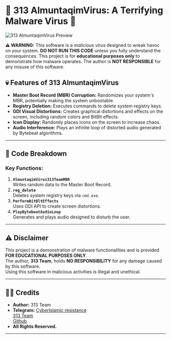# 🛑 313 AlmuntaqimVirus: A Terrifying Malware Virus 🛑  

![313 AlmuntaqimVirus Preview]()

**⚠ WARNING:** This software is a *malicious virus* designed to wreak havoc on your system. **DO NOT RUN THIS CODE** unless you fully understand the consequences. This project is for **educational purposes only** to demonstrate how malware operates. The author is **NOT RESPONSIBLE** for any misuse of this software.

## 💀 Features of 313 AlmuntaqimVirus  
- **Master Boot Record (MBR) Corruption:** Randomizes your system's MBR, potentially making the system unbootable.  
- **Registry Deletion:** Executes commands to delete system registry keys.  
- **GDI Visual Distortions:** Creates graphical distortions and effects on the screen, including random colors and BitBlt effects.  
- **Icon Display:** Randomly places icons on the screen to increase chaos.  
- **Audio Interference:** Plays an infinite loop of distorted audio generated by Bytebeat algorithms.  

---

## 📂 Code Breakdown  
### Key Functions:  
1. **`AlmuntaqimVirus313TeamMBR`**  
   Writes random data to the Master Boot Record.  
2. **`reg_delete`**  
   Deletes system registry keys via `cmd.exe`.  
3. **`PerformBitBltEffects`**  
   Uses GDI API to create screen distortions.  
4. **`PlayBytebeatAudioLoop`**  
   Generates and plays audio designed to disturb the user.  

---

## ⚠ Disclaimer  
This project is a demonstration of malware functionalities and is provided **FOR EDUCATIONAL PURPOSES ONLY**.  
The author, **313 Team**, holds **NO RESPONSIBILITY** for any damage caused by this software.  
Using this software in malicious activities is illegal and unethical.  

---

## 🧑‍💻 Credits  
- **Author:** 313 Team
- **Telegram:**
   [Cyber ​​Islamic resistance](https://t.me/Mehwar99)   
   [313 Team](https://t.me/x313xTeamBackup)  
   [Github](https://github.com/313Team)   
- **All Rights Reserved.**  

---
